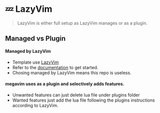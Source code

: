 # 💤 LazyVim
> LazyVim is either full setup as LazyVim manages or as a plugin.
## Managed vs Plugin
#### Managed by LazyVim
- Template use [LazyVim](https://github.com/LazyVim/LazyVim)
- Refer to the [documentation](https://lazyvim.github.io/installation) to get started.
- Chosing managed by LazyVim means this repo is useless.

#### megavim uses as a plugin and selectively adds features.
- Unwanted features can just delete lua file under plugins folder
- Wanted features just add the lua file following the plugins instructions according to LazyVim.




